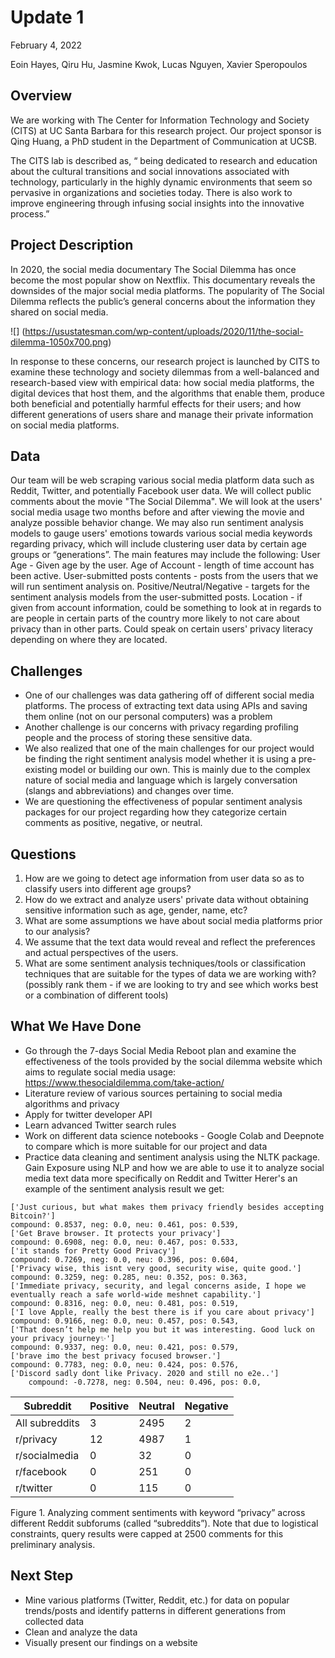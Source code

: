 # Update 1
February 4, 2022

Eoin Hayes, Qiru Hu, Jasmine Kwok, Lucas Nguyen, Xavier Speropoulos

## Overview 

We are working with The Center for Information Technology and Society (CITS) at UC Santa Barbara for this research project. Our project sponsor is Qing Huang, a PhD student in the Department of Communication at UCSB. 

The CITS lab is described as, “ being dedicated to research and education about the cultural transitions and social innovations associated with technology, particularly in the highly dynamic environments that seem so pervasive in organizations and societies today. There is also work to improve engineering through infusing social insights into the innovative process.”

## Project Description

In 2020, the social media documentary The Social Dilemma has once become the most popular show on Nextflix. This documentary reveals the downsides of the major social media platforms. The popularity of The Social Dilemma reflects the public’s general concerns about the information they shared on social media. 

![] (https://usustatesman.com/wp-content/uploads/2020/11/the-social-dilemma-1050x700.png)

In response to these concerns, our research project is launched by CITS to examine these technology and society dilemmas from a well-balanced and research-based view with empirical data: how social media platforms, the digital devices that host them, and the algorithms that enable them, produce both beneficial and potentially harmful effects for their users; and how different generations of users share and manage their private information on social media platforms.

## Data

Our team will be web scraping various social media platform data such as Reddit, Twitter, and potentially Facebook user data. We will collect public comments about the movie "The Social Dilemma". We will look at the users' social media usage two months before and after viewing the movie and analyze possible behavior change. We may also run sentiment analysis models to gauge users' emotions towards various social media keywords regarding privacy, which will include clustering user data by certain age groups or “generations”. The main features may include the following:
User Age - Given age by the user.
Age of Account - length of time account has been active.
User-submitted posts contents - posts from the users that we will run sentiment analysis on.
Positive/Neutral/Negative - targets for the sentiment analysis models from the user-submitted posts.
Location - if given from account information, could be something to look at in regards to are people in certain parts of the country more likely to not care about privacy than in other parts. Could speak on certain users' privacy literacy depending on where they are located.  


## Challenges 

* One of our challenges was data gathering off of different social media platforms. The process of extracting text data using APIs and saving them online (not on our personal computers) was a problem
* Another challenge is our concerns with privacy regarding profiling people and the process of storing these sensitive data. 
* We also realized that one of the main challenges for our project would be finding the right sentiment analysis model whether it is using a pre-existing model or building our own. This is mainly due to the complex nature of social media and language which is largely conversation (slangs and abbreviations) and changes over time.
* We are questioning the effectiveness of popular sentiment analysis packages for our project regarding how they categorize certain comments as positive, negative, or neutral.

## Questions 

1. How are we going to detect age information from user data so as to classify users into different age groups?
2. How do we extract and analyze users' private data without obtaining sensitive information such as age, gender, name, etc? 
3. What are some assumptions we have about social media platforms prior to our analysis? 
4. We assume that the text data would reveal and reflect the preferences and actual perspectives of the users. 
5. What are some sentiment analysis techniques/tools or classification techniques that are suitable for the types of data we are working with? (possibly rank them - if we are looking to try and see which works best or a combination of different tools)

## What We Have Done

- Go through the 7-days Social Media Reboot plan and examine the effectiveness of the tools provided by the social dilemma website which aims to regulate social media usage: https://www.thesocialdilemma.com/take-action/
- Literature review of various sources pertaining to social media algorithms and privacy
- Apply for twitter developer API
- Learn advanced Twitter search rules
- Work on different data science notebooks - Google Colab and Deepnote to compare which is more suitable for our project and data 
- Practice data cleaning and sentiment analysis using the NLTK package. Gain Exposure using NLP and how we are able to use it to analyze social media text data more specifically on Reddit and Twitter
Herer's an example of the sentiment analysis result we get:
```
['Just curious, but what makes them privacy friendly besides accepting Bitcoin?'] 
compound: 0.8537, neg: 0.0, neu: 0.461, pos: 0.539, 
['Get Brave browser. It protects your privacy'] 
compound: 0.6908, neg: 0.0, neu: 0.467, pos: 0.533, 
['it stands for Pretty Good Privacy'] 
compound: 0.7269, neg: 0.0, neu: 0.396, pos: 0.604, 
['Privacy wise, this isnt very good, security wise, quite good.'] 
compound: 0.3259, neg: 0.285, neu: 0.352, pos: 0.363, 
['Immediate privacy, security, and legal concerns aside, I hope we eventually reach a safe world-wide meshnet capability.'] 
compound: 0.8316, neg: 0.0, neu: 0.481, pos: 0.519, 
['I love Apple, really the best there is if you care about privacy'] 
compound: 0.9166, neg: 0.0, neu: 0.457, pos: 0.543, 
['That doesn’t help me help you but it was interesting. Good luck on your privacy journey✨'] 
compound: 0.9337, neg: 0.0, neu: 0.421, pos: 0.579, 
['brave imo the best privacy focused browser.'] 
compound: 0.7783, neg: 0.0, neu: 0.424, pos: 0.576, 
['Discord sadly dont like Privacy. 2020 and still no e2e..'] 
    compound: -0.7278, neg: 0.504, neu: 0.496, pos: 0.0, 
```






| Subreddit   | Positive    |Neutral      | Negative
| ----------- | ----------- | ----------- | ----------- |
| All subreddits | 3 |2495 |2
|r/privacy |12|4987|1
|r/socialmedia|0|32|0|
|r/facebook|0|251|0|
|r/twitter|0|115|0|

Figure 1. Analyzing comment sentiments with keyword “privacy” across different Reddit subforums (called “subreddits”). Note that due to logistical constraints, query results were capped at 2500 comments for this preliminary analysis.








## Next Step
- Mine various platforms (Twitter, Reddit, etc.) for data on popular trends/posts and identify patterns in different generations from collected data
- Clean and analyze the data
- Visually present our findings on a website



<!-- ## Current Tasks and Roadmap

We currently don't have our main datasets yet. While waiting for access to our official data we have been testing out various sentiment analysis models such as __ -->
